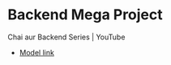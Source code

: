# Backend Mega Project 

Chai aur Backend Series | YouTube

- [Model link](https://app.eraser.io/workspace/5G0yWYx8zbjcswgnTjwY?origin=share)
